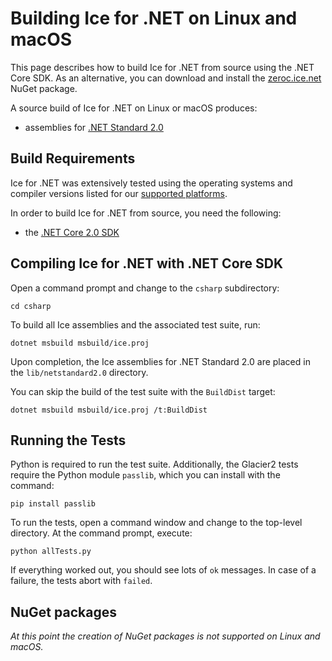 # Building Ice for .NET on Linux and macOS

This page describes how to build Ice for .NET from source using the .NET Core SDK.
As an alternative, you can download and install the [zeroc.ice.net][1] NuGet package.

A source build of Ice for .NET on Linux or macOS produces:
 - assemblies for [.NET Standard 2.0][2]

## Build Requirements

Ice for .NET was extensively tested using the operating systems and compiler
versions listed for our [supported platforms][3].

In order to build Ice for .NET from source, you need the following:
 - the [.NET Core 2.0 SDK][4]

## Compiling Ice for .NET with .NET Core SDK

Open a command prompt and change to the `csharp` subdirectory:

```
cd csharp
```

To build all Ice assemblies and the associated test suite, run:

```
dotnet msbuild msbuild/ice.proj
```

Upon completion, the Ice assemblies for .NET Standard 2.0 are placed in the
`lib/netstandard2.0` directory.

You can skip the build of the test suite with the `BuildDist` target:

```
dotnet msbuild msbuild/ice.proj /t:BuildDist
```

## Running the Tests

Python is required to run the test suite. Additionally, the Glacier2 tests
require the Python module `passlib`, which you can install with the command:

```
pip install passlib
```

To run the tests, open a command window and change to the top-level directory.
At the command prompt, execute:

```
python allTests.py
```

If everything worked out, you should see lots of `ok` messages. In case of a
failure, the tests abort with `failed`.

## NuGet packages

*At this point the creation of NuGet packages is not supported on Linux and macOS.*

[1]: https://zeroc.com/distributions/ice
[2]: https://blogs.msdn.microsoft.com/dotnet/2017/08/14/announcing-net-standard-2-0
[3]: https://doc.zeroc.com/display/Rel/Supported+Platforms+for+Ice+3.7.0
[4]: https://www.microsoft.com/net/download
